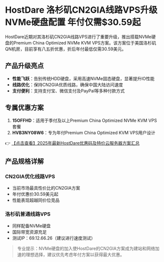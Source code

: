 # HostDare 洛杉矶CN2GIA线路VPS升级NVMe硬盘配置 年付仅需$30.59起

HostDare近期对其洛杉矶CN2GIA线路VPS进行了重要升级，推出搭载NVMe硬盘的Premium China Optimized NVMe KVM VPS方案。该方案位于美国洛杉矶QN机房，目前享有八五折优惠，折后年付最低仅需30.59美元。

## 产品升级亮点

- **性能飞跃**：告别传统HDD硬盘，采用高速NVMe固态硬盘，显著提升IO性能
- **线路优化**：保持CN2GIA优质线路，确保中国大陆访问速度
- **支付便利**：支持支付宝、微信支付及PayPal等多种付款方式

## 专属优惠方案

1. **15OFFHD**：适用于季付及以上Premium China Optimized NVMe KVM VPS套餐
2. **HVB3NY08W6**：专为年付Premium China Optimized KVM VPS用户设计

👉 [【点击查看】2025年最新HostDare优惠码及特价云服务器方案汇总](https://bit.ly/hostdare)

## 产品规格详解

### CN2GIA优化线路VPS
- 当前市场最具性价比的CN2GIA方案
- 年付优惠价30.59美元起
- 性能表现超越同价位竞品

### 洛杉矶普通线路VPS
- 同样配备NVMe硬盘
- 国际带宽资源充足
- 测试IP：69.12.66.26（建议进行速度测试）

> 专业提示：NVMe硬盘的加入使HostDare的CN2GIA方案成为建站和网络加速的理想选择，建议优先考虑年付方案以获得最大优惠。